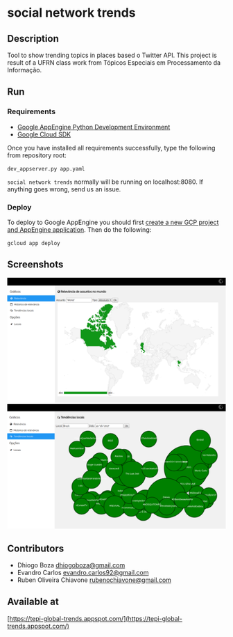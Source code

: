 # social network trends

## Description

Tool to show trending topics in places based o Twitter API. This project is result of a UFRN class work from Tópicos Especiais em Processamento da Informação.

## Run

### Requirements

* [Google AppEngine Python Development Environment](https://cloud.google.com/python/setup)
* [Google Cloud SDK](https://cloud.google.com/appengine/docs/standard/python/download)

Once you have installed all requirements successfully, type the following from
repository root:

```
dev_appserver.py app.yaml
```

`social network trends` normally will be running on localhost:8080. If anything
goes wrong, send us an issue.

### Deploy

To deploy to Google AppEngine you should first [create a new GCP project and
AppEngine application](https://console.cloud.google.com/projectselector/appengine/create?lang=python&st=true&_ga=2.72010202.832757452.1514418811-644892018.1504660114). Then do the following:

```
gcloud app deploy
```

## Screenshots

![Screenshot 01](/screenshots/screenshot01.png?raw=true "Relevance of 'World' at world")
![Screenshot 02](/screenshots/screenshot02.png?raw=true "Trending topics at Brazil")

## Contributors

* Dhiogo Boza <dhiogoboza@gmail.com>
* Evandro Carlos <evandro.carlos92@gmail.com>
* Ruben Oliveira Chiavone <rubenochiavone@gmail.com>

## Available at

[https://tepi-global-trends.appspot.com/](https://tepi-global-trends.appspot.com/)
